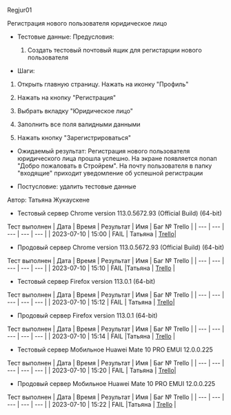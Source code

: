 Regjur01

Регистрация нового пользователя юридическое лицо

* Тестовые данные: 
  Предусловия: 
  1. Создать тестовый почтовый ящик для регистарции нового пользователя

* Шаги:
1. Открыть главную страницу. Нажать на иконку "Профиль"

2. Нажать на кнопку "Регистрация"

3. Выбрать вкладку "Юридическое лицо"

4. Заполнить все поля валидными данными

5. Нажать кнопку "Зарегистрироваться"
   
* Ожидаемый результат: Регистрация нового пользователя юридического лица прошла успешно.
  На экране появляется попап "Добро пожаловать в Стройрем".
  На почту пользователя в папку "входящие" приходит уведомление об успешной регистрации

* Постусловие: удалить тестовые данные

Автор: Татьяна Жукаускене

* Тестовый сервер Chrome version 113.0.5672.93 (Official Build) (64-bit)

Тест выполнен
| Дата | Время | Результат | Имя | Баг № Trello |
| --- | --- | --- | --- | --- |
| 2023-07-10 | 15:00 | FAIL | Татьяна | [Trello](https://trello.com/c/3CydWwLy)| 

* Продовый сервер Chrome version 113.0.5672.93 (Official Build) (64-bit)

Тест выполнен
| Дата | Время | Результат | Имя | Баг № Trello |
| --- | --- | --- | --- | --- |
| 2023-07-10 | 15:10 | FAIL |Татьяна | [Trello](https://trello.com/c/3CydWwLy) | 

- Тестовый сервер Firefox version 113.0.1 (64-bit)

Тест выполнен
| Дата | Время | Результат | Имя | Баг № Trello |
| --- | --- | --- | --- | --- |
| 2023-07-10 | 15:12 | FAIL | Татьяна | [Trello](https://trello.com/c/3CydWwLy)|

- Продовый сервер Firefox version 113.0.1 (64-bit)

Тест выполнен
| Дата | Время | Результат | Имя | Баг № Trello |
| --- | --- | --- | --- | --- |
| 2023-07-10 | 15:14 | FAIL |Татьяна | [Trello](https://trello.com/c/3CydWwLy) |

- Тестовый сервер Мобильное Huawei Mate 10 PRO EMUI 12.0.0.225

Тест выполнен
| Дата | Время | Результат | Имя | Баг № Trello |
| --- | --- | --- | --- | --- |
| 2023-07-10 | 15:20 | FAIL | Татьяна | [Trello](https://trello.com/c/3CydWwLy)|

- Продовый сервер Мобильное Huawei Mate 10 PRO EMUI 12.0.0.225

Тест выполнен
| Дата | Время | Результат | Имя | Баг № Trello |
| --- | --- | --- | --- | --- |
| 2023-07-10 | 15:22 | FAIL |Татьяна | [Trello](https://trello.com/c/3CydWwLy) |
